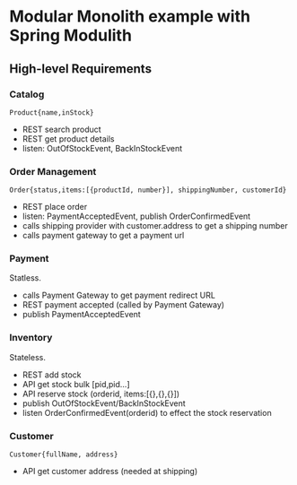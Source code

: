 # Modular Monolith example with Spring Modulith

## High-level Requirements

### Catalog
`Product{name,inStock}`
- REST search product
- REST get product details
- listen: OutOfStockEvent, BackInStockEvent

### Order Management
`Order{status,items:[{productId, number}], shippingNumber, customerId}`
- REST place order
- listen: PaymentAcceptedEvent, publish OrderConfirmedEvent
- calls shipping provider with customer.address to get a shipping number
- calls payment gateway to get a payment url

### Payment
Statless.
- calls Payment Gateway to get payment redirect URL
- REST payment accepted (called by Payment Gateway)
- publish PaymentAcceptedEvent

### Inventory 
Stateless.
- REST add stock
- API get stock bulk [pid,pid...]
- API reserve stock (orderid, items:[{},{},{}])
- publish OutOfStockEvent/BackInStockEvent
- listen OrderConfirmedEvent(orderid) to effect the stock reservation

### Customer
`Customer{fullName, address}`
- API get customer address (needed at shipping)
